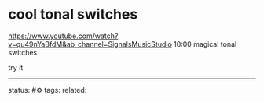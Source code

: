 # cool tonal switches
https://www.youtube.com/watch?v=qu49nYaBfdM&ab_channel=SignalsMusicStudio
10:00 magical tonal switches

try it

---
status: #⚙️ 
tags: 
related: 
